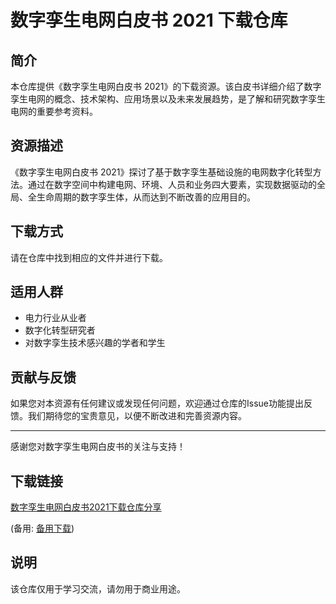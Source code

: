 # 数字孪生电网白皮书 2021 下载仓库

## 简介

本仓库提供《数字孪生电网白皮书 2021》的下载资源。该白皮书详细介绍了数字孪生电网的概念、技术架构、应用场景以及未来发展趋势，是了解和研究数字孪生电网的重要参考资料。

## 资源描述

《数字孪生电网白皮书 2021》探讨了基于数字孪生基础设施的电网数字化转型方法。通过在数字空间中构建电网、环境、人员和业务四大要素，实现数据驱动的全局、全生命周期的数字孪生体，从而达到不断改善的应用目的。

## 下载方式

请在仓库中找到相应的文件并进行下载。

## 适用人群

- 电力行业从业者
- 数字化转型研究者
- 对数字孪生技术感兴趣的学者和学生

## 贡献与反馈

如果您对本资源有任何建议或发现任何问题，欢迎通过仓库的Issue功能提出反馈。我们期待您的宝贵意见，以便不断改进和完善资源内容。

---

感谢您对数字孪生电网白皮书的关注与支持！

## 下载链接
[数字孪生电网白皮书2021下载仓库分享](https://pan.quark.cn/s/439e6d2a0c32) 

(备用: [备用下载](https://pan.baidu.com/s/1pgiJJQI24wVcIqnopiiwig?pwd=1234))

## 说明

该仓库仅用于学习交流，请勿用于商业用途。
